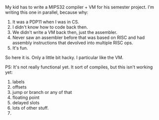 My kid has to write a MIPS32 compiler + VM for his semester project. I'm writing this one in parallel, because why:
1. It was a PDP11 when I was in CS.
2. I didn't know how to code back then.
3. We didn't write a VM back then, just the assembler.
4. Never saw an assembler before that was based on RISC and had assembly instructions that devolved into multiple RISC ops.
5. It's fun.

So here it is. Only a little bit hacky. I particular like the VM.

PS: It's not really functional yet. It sort of compiles, but this isn't working yet:
1. labels
2. offsets
3. jump or branch or any of that
4. floating point
5. delayed slots
6. lots of other stuff.
7. 
